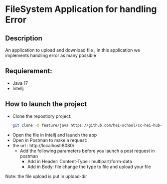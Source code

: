 # FileSystem Application for handling Error
## Description
An application to upload and download file , in this application we implements handling error
as many possible
## Requierement:
* Java 17 
* IntelIj

## How to launch the project
 - Clone the repostiory project:
   ```bash
   git clone -b feature/java https://github.com/hei-school/cc-hei-hub-bughunter.git
   ```
 - Open the file in IntelIj and launch the app
 - Open in Postman to make a request:
  - the url : http://localhost:8080/
     - Add the following parameters before you launch a post request in postman
          * Add in Header: Content-Type : multipart/form-data
          * Add in Body: file change the type to file and upload your file


Note: the file upload is put in upload-dir